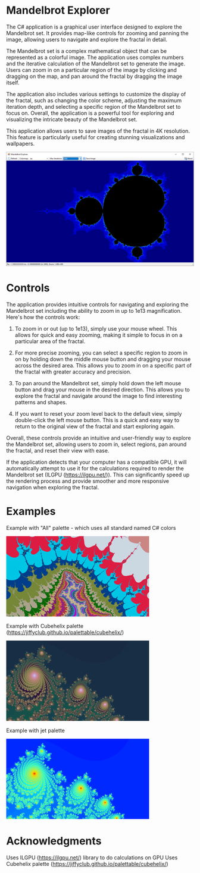 ﻿# Mandelbrot Explorer
The C# application is a graphical user interface designed to explore the Mandelbrot set. It provides map-like controls for zooming and panning the image, allowing users to navigate and explore the fractal in detail.

The Mandelbrot set is a complex mathematical object that can be represented as a colorful image. The application uses complex numbers and the iterative calculation of the Mandelbrot set to generate the image. Users can zoom in on a particular region of the image by clicking and dragging on the map, and pan around the fractal by dragging the image itself.

The application also includes various settings to customize the display of the fractal, such as changing the color scheme, adjusting the maximum iteration depth, and selecting a specific region of the Mandelbrot set to focus on. Overall, the application is a powerful tool for exploring and visualizing the intricate beauty of the Mandelbrot set.

This application allows users to save images of the fractal in 4K resolution. This feature is particularly useful for creating stunning visualizations and wallpapers.

![screenshot](https://github.com/ratesquant/ACQ.Games/blob/714c418325eaf1144f2c19904450b3cbb579bbc1/ACQ.MandelbrotExpoler/images/Screenshot.png?raw=true)

# Controls 
The application provides intuitive controls for navigating and exploring the Mandelbrot set including the ability to zoom in up to 1e13 magnification. Here's how the controls work:

1. To zoom in or out (up to 1e13), simply use your mouse wheel. This allows for quick and easy zooming, making it simple to focus in on a particular area of the fractal.

2. For more precise zooming, you can select a specific region to zoom in on by holding down the middle mouse button and dragging your mouse across the desired area. This allows you to zoom in on a specific part of the fractal with greater accuracy and precision.

3. To pan around the Mandelbrot set, simply hold down the left mouse button and drag your mouse in the desired direction. This allows you to explore the fractal and navigate around the image to find interesting patterns and shapes.

4. If you want to reset your zoom level back to the default view, simply double-click the left mouse button. This is a quick and easy way to return to the original view of the fractal and start exploring again.

Overall, these controls provide an intuitive and user-friendly way to explore the Mandelbrot set, allowing users to zoom in, select regions, pan around the fractal, and reset their view with ease.

If the application detects that your computer has a compatible GPU, it will automatically attempt to use it for the calculations required to render the Mandelbrot set (ILGPU (https://ilgpu.net/)). This can significantly speed up the rendering process and provide smoother and more responsive navigation when exploring the fractal.

# Examples 
Example with "All" palette - which uses all standard named C# colors

![screenshot2](https://github.com/ratesquant/ACQ.Games/blob/3263a27f1a3c46fe689ecd3ae85b8250f7cba984/ACQ.MandelbrotExpoler/images/m_all.png?raw=true)

Example with Cubehelix palette (https://jiffyclub.github.io/palettable/cubehelix/)

![screenshot3](https://github.com/ratesquant/ACQ.Games/blob/3263a27f1a3c46fe689ecd3ae85b8250f7cba984/ACQ.MandelbrotExpoler/images/m_cubehelix.png?raw=true)

Example with jet palette

![screenshot3](https://github.com/ratesquant/ACQ.Games/blob/3263a27f1a3c46fe689ecd3ae85b8250f7cba984/ACQ.MandelbrotExpoler/images/m_jet.png?raw=true)


# Acknowledgments 
Uses ILGPU (https://ilgpu.net/) library to do calculations on GPU
Uses Cubehelix palette (https://jiffyclub.github.io/palettable/cubehelix/)

